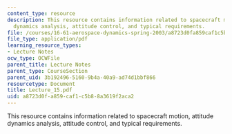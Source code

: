 ```yaml
---
content_type: resource
description: This resource contains information related to spacecraft motion, attitude
  dynamics analysis, attitude control, and typical requirements.
file: /courses/16-61-aerospace-dynamics-spring-2003/a8723d0fa859caf1c5b88a3619f2aca2_Lecture_15.pdf
file_type: application/pdf
learning_resource_types:
- Lecture Notes
ocw_type: OCWFile
parent_title: Lecture Notes
parent_type: CourseSection
parent_uid: 3b192496-5160-9b4a-40a9-ad74d1bbf866
resourcetype: Document
title: Lecture_15.pdf
uid: a8723d0f-a859-caf1-c5b8-8a3619f2aca2
---
```

This resource contains information related to spacecraft motion, attitude dynamics analysis, attitude control, and typical requirements.

